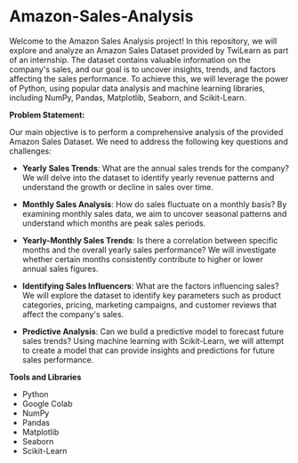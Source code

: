 # Amazon-Sales-Analysis

Welcome to the Amazon Sales Analysis project! In this repository, we will explore and analyze an Amazon Sales Dataset provided by TwiLearn as part of an internship. The dataset contains valuable information on the company's sales, and our goal is to uncover insights, trends, and factors affecting the sales performance. To achieve this, we will leverage the power of Python, using popular data analysis and machine learning libraries, including NumPy, Pandas, Matplotlib, Seaborn, and Scikit-Learn.

**Problem Statement:**

Our main objective is to perform a comprehensive analysis of the provided Amazon Sales Dataset. We need to address the following key questions and challenges:
* **Yearly Sales Trends**: What are the annual sales trends for the company? We will delve into the dataset to identify yearly revenue patterns and understand the growth or decline in sales over time.
* **Monthly Sales Analysis**: How do sales fluctuate on a monthly basis? By examining monthly sales data, we aim to uncover seasonal patterns and understand which months are peak sales periods.
* **Yearly-Monthly Sales Trends**: Is there a correlation between specific months and the overall yearly sales performance? We will investigate whether certain months consistently contribute to higher or lower annual sales figures.
* **Identifying Sales Influencers**: What are the factors influencing sales? We will explore the dataset to identify key parameters such as product categories, pricing, marketing campaigns, and customer reviews that affect the company's sales.

* **Predictive Analysis**: Can we build a predictive model to forecast future sales trends? Using machine learning with Scikit-Learn, we will attempt to create a model that can provide insights and predictions for future sales performance.

**Tools and Libraries**
* Python
* Google Colab
* NumPy
* Pandas
* Matplotlib
* Seaborn
* Scikit-Learn
